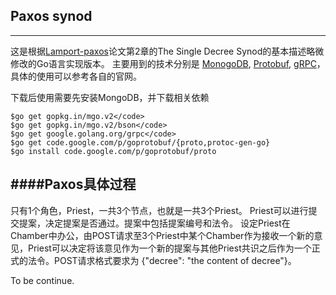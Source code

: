 ## Paxos synod
-------------------------
这是根据[Lamport-paxos](http://research.microsoft.com/users/lamport/pubs/lamport-paxos.pdf)论文第2章的The Single Decree Synod的基本描述略微修改的Go语言实现版本。
主要用到的技术分别是 [MonogoDB](https://docs.mongodb.com/manual/), [Protobuf](https://developers.google.com/protocol-buffers/), [gRPC](https://grpc.io/docs/quickstart/go.html)，具体的使用可以参考各自的官网。

下载后使用需要先安装MongoDB，并下载相关依赖
```
$go get gopkg.in/mgo.v2</code>
$go get gopkg.in/mgo.v2/bson</code>
$go get google.golang.org/grpc</code>
$go get code.google.com/p/goprotobuf/{proto,protoc-gen-go}
$go install code.google.com/p/goprotobuf/proto
```

####Paxos具体过程
------------------------
只有1个角色，Priest，一共3个节点，也就是一共3个Priest。 Priest可以进行提交提案，决定提案是否通过。提案中包括提案编号和法令。
设定Priest在Chamber中办公，由POST请求至3个Priest中某个Chamber作为接收一个新的意见，Priest可以决定将该意见作为一个新的提案与其他Priest共识之后作为一个正式的法令。POST请求格式要求为 {"decree": "the content of decree"}。

To be continue.